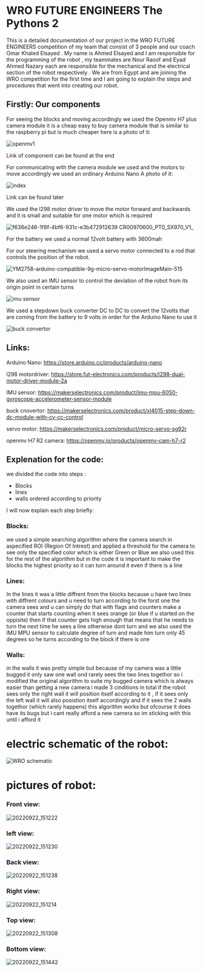 # WRO FUTURE ENGINEERS The Pythons 2 

This is a detailed documentation of our project in the WRO FUTURE ENGINEERS competition of my team that consist of 3 people and our coach Omar Khaled Elsayed . My name is Ahmed Elsayed and I am responsible for the programming of the robot , my teammates are Nour Raoof and Eyad Ahmed Nazary each are responsible for the mechanical and the electrical section of the robot respectively . We are from Egypt and are joining the WRO competition for the first time and I am going to explain the steps and procedures that went into creating our robot.

## Firstly: Our components
For seeing the blocks and moving accordingly we used the Openmv H7 plus camera module it is a cheap easy to buy camera module that is similar to the raspberry pi but is much cheaper here is a photo of it:


![openmv1](https://user-images.githubusercontent.com/53234566/190664656-b2dc7a8f-ef66-465b-81c5-f77d46647ddd.jpg)

Link of component can be found at the end


For communicating with the camera module we used and the motors to move accordingly we used an ordinary Arduino Nano 
A photo of it:


![index](https://user-images.githubusercontent.com/53234566/190664654-73a4b632-6b9f-42ce-ab9c-55d61f8951d9.jpg)


Link can be found later



We used the l298 motor driver to move the motor forward and backwards and it is small and suitable for one motor which is required


![f636e246-1f8f-4bf6-931c-e3b472912639 __CR00970600_PT0_SX970_V1___](https://user-images.githubusercontent.com/53234566/190664635-2c49e76e-5c60-420d-9378-1c031fe2292c.jpg)





For the battery we used a normal 12volt battery with 3600mah

For our steering mechanism we used a servo motor connected to a rod that controls the position of the robot.



![YM2758-arduino-compatible-9g-micro-servo-motorImageMain-515](https://user-images.githubusercontent.com/53234566/190664667-5a128ea8-c32c-4e85-afb5-55801c2c1afe.jpg) 


We also used an IMU sensor to control the deviation of the robot from its origin point in certain turns 


![imu sensor](https://user-images.githubusercontent.com/53234566/190664649-3865e52b-9e65-4574-ab5f-0e2042d5aea7.jpg) 


We used a stepdown buck converter DC to DC to convert the 12volts that are coming from the battery to 9 volts in order for the Arduino Nano to use it


![buck convertor](https://user-images.githubusercontent.com/53234566/190664628-ebff8b66-d8b5-4184-9526-bde0ec09e846.jpg)


## Links:

Arduino Nano:
https://store.arduino.cc/products/arduino-nano

l298 motordriver:
https://store.fut-electronics.com/products/l298-dual-motor-driver-module-2a

IMU sensor:
https://makerselectronics.com/product/imu-mpu-6050-gyroscope-accelerometer-sensor-module

buck cnovertor:
https://makerselectronics.com/product/xl4015-step-down-dc-module-with-cv-cc-control

servo motor:
https://makerselectronics.com/product/micro-servo-sg92r

openmv H7 R2 camera:
https://openmv.io/products/openmv-cam-h7-r2
 

## Explenation for the code:

we divided the code into steps :
- Blocks
- lines
- walls
ordered according to priority

I will now explain each step briefly:

### Blocks:
we used a simple searching algorithm where the camera search in aspecified ROI (Region Of Intrest)
and applied a threshold for the camera to see only the specified color which is either Green or Blue we also used this for the rest of the algorithm
but in the code it is important to make the blocks the highest priority so it can turn around it even if there is a line

### Lines:
In the lines it was a little diffrent from the blocks because u have two lines with diffrent colours and u need to turn according to the forst one the camera sees and u can simply do that with flags and counters make a counter that starts counting when it sees orange (or blue if u started on the oppisite)
then if that counter gets high enough that means that he needs to turn the next time he sees a line otherwise dont turn and we also used the IMU MPU sensor to calculate degree of turn and made him turn only 45 degrees so he turns according to the block if there is one

### Walls:
in the walls it was pretty simple but because of my camera was a little bugged it only saw one wall ond rarely sees the two lines togethor so i modified the 
original algorithm to suite my bugged camera which is always easier than getting a new camera i made 3 cinditions in total if the robot sees only the right wall it will position itself according to it , if it sees only the left wall it will also posistion itself accordingly  and if it sees the 2 walls togethor
(which rarely happens) this algorithm works but ofcourse it does have its bugs but i cant really afford a new camera so im sticking with this until i afford it

# electric schematic of the robot:

![WRO schematic](https://user-images.githubusercontent.com/53234566/191744019-a79c87a5-899a-4dea-8a62-5bf5a44dc9ad.png)


# pictures of robot:

### Front view:

![20220922_151222](https://user-images.githubusercontent.com/53234566/191758058-3cbd28ec-5724-4a01-979f-55adad4fea03.jpg)

### left view:

![20220922_151230](https://user-images.githubusercontent.com/53234566/191758571-ab9573af-a859-4f47-8eb2-d29ef0bdb196.jpg)

### Back view:

![20220922_151238](https://user-images.githubusercontent.com/53234566/191759400-ccd105cb-362a-457c-8fb2-9538c3bfe891.jpg)

### Right view:

![20220922_151214](https://user-images.githubusercontent.com/53234566/191759758-44a14a42-e6a3-4a12-971a-a43b15dc9b1d.jpg)

### Top view:

![20220922_151308](https://user-images.githubusercontent.com/53234566/191760222-13e0ce86-7adc-4e3d-9656-cb318bbffb24.jpg)

### Bottom view:

![20220922_151442](https://user-images.githubusercontent.com/53234566/191760910-aeb3f4a3-2be7-41a6-9fe4-b565a072f535.jpg)


